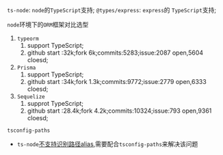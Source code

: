 `ts-node`: `node`的`TypeScript`支持;
`@types/express`: `express`的 `TypeScript`支持;

`node`环境下的`ORM`框架对比选型

1. `typeorm` 
   1. support TypeScript;
   2. github start :32k;fork 6k;commits:5283;issue:2087 open,5604 cloesd;
2. `Prisma`
   1. support TypeScript;
   2. github start :34k;fork 1.3k;commits:9772;issue:2779 open,6333 cloesd;
3. `Sequelize`
   1. supprot TypeScript;
   2. github start :28.4k;fork 4.2k;commits:10324;issue:793 open,9361 cloesd;


`tsconfig-paths`
+ `ts-node`[不支持识别路径alias](https://juejin.cn/post/6963800542615175182),需要配合`tsconfig-paths`来解决该问题